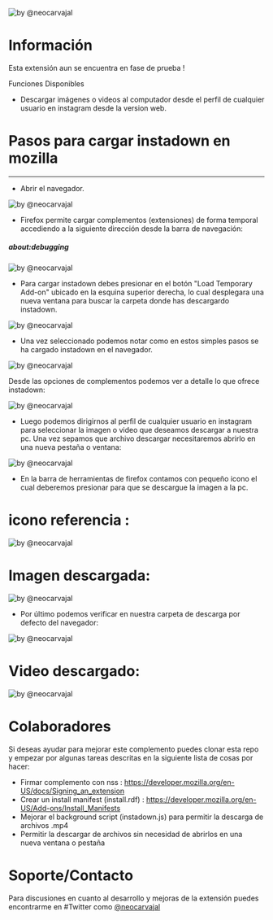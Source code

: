 ![by @neocarvajal](https://raw.githubusercontent.com/neocarvajal/instadown/master/picture/banner.png "instadown banner")

# Información
Esta extensión aun se encuentra en fase de prueba !

Funciones Disponibles
- Descargar imágenes o videos al computador desde el perfil de cualquier usuario en instagram desde la version web.

# Pasos para cargar instadown en mozilla
- - - - - - - - - - - - - - - - - - - - - - - - -

- Abrir el navegador.

 ![by @neocarvajal](https://raw.githubusercontent.com/neocarvajal/instadown/master/picture/mozilla_open.png "Abrir firefox")

- Firefox permite cargar complementos (extensiones) de forma temporal accediendo a la siguiente dirección desde la barra de navegación:

##### about:debugging

![by @neocarvajal](https://raw.githubusercontent.com/neocarvajal/instadown/master/picture/aboutdebugging.png "about debugging")

- Para cargar instadown debes presionar en el botón "Load Temporary Add-on" ubicado en la esquina superior derecha, lo cual desplegara una nueva ventana para buscar la carpeta donde has descargardo instadown.
	
![by @neocarvajal](https://raw.githubusercontent.com/neocarvajal/instadown/master/picture/aboutdebugginginstadownmanifest.png "instadown manifest.json")

- Una vez seleccionado podemos notar como en estos simples pasos se ha cargado instadown en el navegador.

![by @neocarvajal](https://raw.githubusercontent.com/neocarvajal/instadown/master/picture/aboutdebugginginstadownloaded.png "instadown instalación temporal")

Desde las opciones de complementos podemos ver a detalle lo que ofrece instadown:

![by @neocarvajal](https://raw.githubusercontent.com/neocarvajal/instadown/master/picture/aboutaddonsinstadown.png "add-on instadown")

- Luego podemos dirigirnos al perfil de cualquier usuario en instagram para seleccionar la imagen o video que deseamos descargar a nuestra pc. Una vez sepamos que archivo descargar necesitaremos abrirlo en una nueva pestaña o ventana:

![by @neocarvajal](https://raw.githubusercontent.com/neocarvajal/instadown/master/picture/openimageontab.png "instagram profile image select")

- En la barra de herramientas de firefox contamos con pequeño icono el cual deberemos presionar para que se descargue la imagen a la pc.

# icono referencia :

![by @neocarvajal](https://raw.githubusercontent.com/neocarvajal/instadown/master/picture/banner.png "instadown icon")

# Imagen descargada:
![by @neocarvajal](https://raw.githubusercontent.com/neocarvajal/instadown/master/picture/download%20image.png "imagen descargada")

- Por último podemos verificar en nuestra carpeta de descarga por defecto del navegador:
	
![by @neocarvajal](https://github.com/neocarvajal/instadown/blob/master/picture/openimage.png "imagen")

# Video descargado:

![by @neocarvajal](https://github.com/neocarvajal/instadown/blob/master/picture/openimage.png "video")

[@neocarvajal]: https://twitter.com/neocarvajal

# Colaboradores

Si deseas ayudar para mejorar este complemento puedes clonar esta repo y empezar por algunas tareas descritas en la siguiente lista de cosas por hacer:

- Firmar complemento con nss : https://developer.mozilla.org/en-US/docs/Signing_an_extension
- Crear un install manifest (install.rdf) : https://developer.mozilla.org/en-US/Add-ons/Install_Manifests
- Mejorar el background script (instadown.js) para permitir la descarga de archivos .mp4
- Permitir la descargar de archivos sin necesidad de abrirlos en una nueva ventana o pestaña 

# Soporte/Contacto
Para discusiones en cuanto al desarrollo y mejoras de la extensión puedes encontrarme en #Twitter como [@neocarvajal][]
